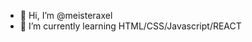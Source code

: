 - 👋 Hi, I’m @meisteraxel
- 🌱 I’m currently learning HTML/CSS/Javascript/REACT


<!---
meisteraxel/meisteraxel is a ✨ special ✨ repository because its `README.md` (this file) appears on your GitHub profile.
You can click the Preview link to take a look at your changes.
--->
